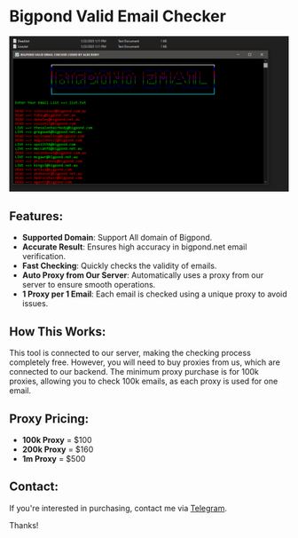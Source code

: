# Bigpond Valid Email Checker

![image](https://raw.githubusercontent.com/alexrony21/Bigpond-Valid-Email-Checker/refs/heads/main/Bigpond_Valid_Email_Checker.png)

## Features:
- **Supported Domain**: Support All domain of Bigpond.
- **Accurate Result**: Ensures high accuracy in bigpond.net email verification.
- **Fast Checking**: Quickly checks the validity of emails.
- **Auto Proxy from Our Server**: Automatically uses a proxy from our server to ensure smooth operations.
- **1 Proxy per 1 Email**: Each email is checked using a unique proxy to avoid issues.

## How This Works:
This tool is connected to our server, making the checking process completely free. However, you will need to buy proxies from us, which are connected to our backend. The minimum proxy purchase is for 100k proxies, allowing you to check 100k emails, as each proxy is used for one email.

## Proxy Pricing:
- **100k Proxy** = $100
- **200k Proxy** = $160
- **1m Proxy** = $500

## Contact:
If you're interested in purchasing, contact me via [Telegram](https://t.me/alexrony21).

Thanks!
